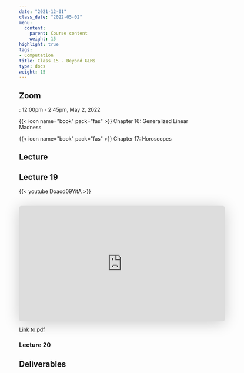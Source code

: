 ```yaml
---
date: "2021-12-01"
class_date: "2022-05-02"
menu:
  content:
    parent: Course content
    weight: 15
highlight: true
tags:
- Computation
title: Class 15 - Beyond GLMs
type: docs
weight: 15
---
```


## Zoom

<a href="https://uncc.zoom.us/j/93339403054"><i class="fas fa-video fa-lg"></i></a>: 12:00pm - 2:45pm, May 2, 2022

{{< icon name="book" pack="fas" >}} Chapter 16: Generalized Linear Madness

{{< icon name="book" pack="fas" >}} Chapter 17: Horoscopes

## Lecture

## Lecture 19

{{< youtube Doaod09YitA >}}

<br>

<iframe class="speakerdeck-iframe" frameborder="0" src="https://speakerdeck.com/player/dc4e11191a6047a88c2221e8282b117a" title="Statistical Rethinking 2022 Lecture 19" allowfullscreen="true" mozallowfullscreen="true" webkitallowfullscreen="true" style="border: 0px; background: padding-box padding-box rgba(0, 0, 0, 0.1); margin: 0px; padding: 0px; border-radius: 6px; box-shadow: rgba(0, 0, 0, 0.2) 0px 5px 40px; width: 560px; height: 314px;" data-ratio="1.78343949044586"></iframe>

<br>

[Link to pdf](https://files.speakerdeck.com/presentations/dc4e11191a6047a88c2221e8282b117a/Lecture_19.pdf)

### Lecture 20

## Deliverables

